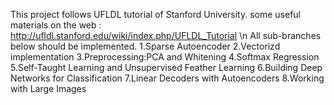 This project follows UFLDL tutorial of Stanford University.
some useful materials on the web : http://ufldl.stanford.edu/wiki/index.php/UFLDL_Tutorial 
\n
All sub-branches below should be implemented.
1.Sparse Autoencoder
2.Vectorizd implementation
3.Preprocessing:PCA and Whitening
4.Softmax Regression
5.Self-Taught Learning and Unsupervised Feather Learning
6.Building Deep Networks for Classification
7.Linear Decoders with Autoencoders
8.Working with Large Images
